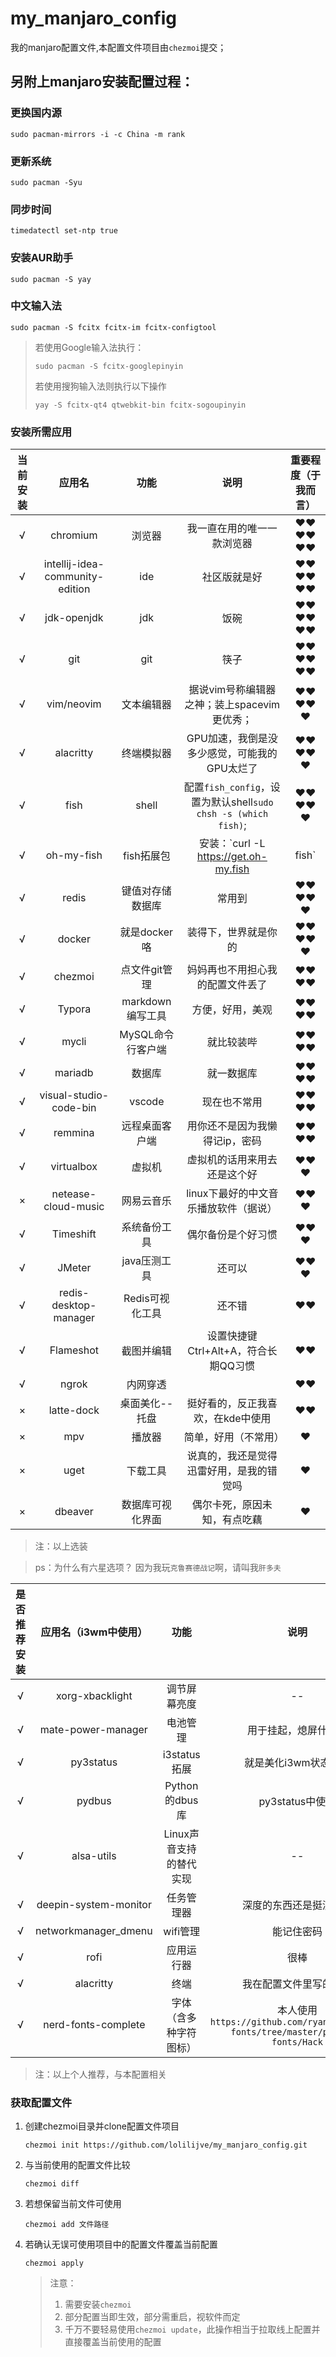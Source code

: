 # my_manjaro_config

我的manjaro配置文件,本配置文件项目由`chezmoi`提交；

## 另附上manjaro安装配置过程：

### 更换国内源

```shell
sudo pacman-mirrors -i -c China -m rank
```

### 更新系统

```shell
sudo pacman -Syu
```

### 同步时间 

```shell
timedatectl set-ntp true
```

### 安装AUR助手

```shell
sudo pacman -S yay
```

### 中文输入法

```shell
sudo pacman -S fcitx fcitx-im fcitx-configtool
```

> 若使用Google输入法执行：
>
> ```shell
> sudo pacman -S fcitx-googlepinyin
> ```
>
> 若使用搜狗输入法则执行以下操作
>
> ```shell
> yay -S fcitx-qt4 qtwebkit-bin fcitx-sogoupinyin
> ```



### 安装所需应用

| 当前安装 |           **应用名**            |     **功能**      |                           **说明**                           | 重要程度（于我而言） |
| :------: | :-----------------------------: | :---------------: | :----------------------------------------------------------: | :------------------: |
|    √     |            chromium             |      浏览器       |                  我一直在用的唯一一款浏览器                  |        ❤❤❤❤❤❤        |
|    √     | intellij-idea-community-edition |        ide        |                         社区版就是好                         |        ❤❤❤❤❤❤        |
|    √     |           jdk-openjdk           |        jdk        |                             饭碗                             |        ❤❤❤❤❤❤        |
|    √     |               git               |        git        |                             筷子                             |        ❤❤❤❤❤❤        |
|    √     |           vim/neovim            |    文本编辑器     |         据说vim号称编辑器之神；装上spacevim更优秀；          |        ❤❤❤❤❤         |
|    √     |            alacritty            |    终端模拟器     |         GPU加速，我倒是没多少感觉，可能我的GPU太烂了         |        ❤❤❤❤❤         |
|    √     |              fish               |       shell       | 配置`fish_config`，设置为默认shell`sudo chsh -s (which fish)`; |        ❤❤❤❤❤         |
|    √     |           oh-my-fish            |    fish拓展包     |        安装：`curl -L https://get.oh-my.fish | fish`         |        ❤❤❤❤❤         |
|    √     |              redis              | 键值对存储数据库  |                            常用到                            |        ❤❤❤❤❤         |
|    √     |             docker              |   就是docker咯    |                     装得下，世界就是你的                     |        ❤❤❤❤❤         |
|    √     |             chezmoi             |   点文件git管理   |               妈妈再也不用担心我的配置文件丢了               |         ❤❤❤❤         |
|    √     |             Typora              | markdown编写工具  |                       方便，好用，美观                       |         ❤❤❤❤         |
|    √     |              mycli              | MySQL命令行客户端 |                          就比较装哔                          |         ❤❤❤❤         |
|    √     |             mariadb             |      数据库       |                          就一数据库                          |         ❤❤❤❤         |
|    √     |     visual-studio-code-bin      |      vscode       |                         现在也不常用                         |         ❤❤❤❤         |
|    √     |             remmina             |  远程桌面客户端   |                用你还不是因为我懒得记ip，密码                |         ❤❤❤❤         |
|    √     |           virtualbox            |      虚拟机       |                 虚拟机的话用来用去还是这个好                 |         ❤❤❤          |
|    ×     |       netease-cloud-music       |    网易云音乐     |            linux下最好的中文音乐播放软件（据说）             |         ❤❤❤          |
|    √     |            Timeshift            |   系统备份工具    |                      偶尔备份是个好习惯                      |         ❤❤❤          |
|    √     |             JMeter              |   java压测工具    |                            还可以                            |         ❤❤❤          |
|    √     |      redis-desktop-manager      |  Redis可视化工具  |                            还不错                            |          ❤❤          |
|    √     |            Flameshot            |    截图并编辑     |             设置快捷键Ctrl+Alt+A，符合长期QQ习惯             |          ❤❤          |
|    √     |              ngrok              |     内网穿透      |                                                              |          ❤❤          |
|    ×     |           latte-dock            |  桌面美化--托盘   |              挺好看的，反正我喜欢，在kde中使用               |          ❤❤          |
|    ×     |               mpv               |      播放器       |                     简单，好用（不常用）                     |          ❤           |
|    ×     |              uget               |     下载工具      |           说真的，我还是觉得迅雷好用，是我的错觉吗           |          ❤           |
|    ×     |             dbeaver             | 数据库可视化界面  |                 偶尔卡死，原因未知，有点吃藕                 |          ❤           |

> 注：以上选装

> ps：为什么有六星选项？	因为我玩`克鲁赛德战记`啊，请叫我`肝多夫`

| 是否推荐安装 | 应用名（i3wm中使用）  |          功能           |                             说明                             |
| :----------: | :-------------------: | :---------------------: | :----------------------------------------------------------: |
|      √       |    xorg-xbacklight    |      调节屏幕亮度       |                              --                              |
|      √       |  mate-power-manager   |        电池管理         |                     用于挂起，熄屏什么的                     |
|      √       |       py3status       |      i3status拓展       |                     就是美化i3wm状态栏的                     |
|      √       |        pydbus         |     Python的dbus库      |                       py3status中使用                        |
|      √       |      alsa-utils       | Linux声音支持的替代实现 |                              --                              |
|      √       | deepin-system-monitor |       任务管理器        |                    深度的东西还是挺漂亮的                    |
|      √       | networkmanager_dmenu  |        wifi管理         |                          能记住密码                          |
|      √       |         rofi          |       应用运行器        |                             很棒                             |
|      √       |       alacritty       |          终端           |                    我在配置文件里写的这个                    |
|      √       |  nerd-fonts-complete  | 字体（含多种字符图标）  | 本人使用`https://github.com/ryanoasis/nerd-fonts/tree/master/patched-fonts/Hack` |

> 注：以上个人推荐，与本配置相关

### 获取配置文件

1. 创建chezmoi目录并clone配置文件项目

   ```shell
   chezmoi init https://github.com/lolilijve/my_manjaro_config.git
   ```

2. 与当前使用的配置文件比较

   ```shell
   chezmoi diff
   ```

3. 若想保留当前文件可使用

   ```shell
   chezmoi add 文件路径
   ```

4. 若确认无误可使用项目中的配置文件覆盖当前配置

   ```shell
   chezmoi apply
   ```

   > 注意：
   >
   > 1. 需要安装`chezmoi`
   > 2. 部分配置当即生效，部分需重启，视软件而定
   > 3. 千万不要轻易使用`chezmoi update`，此操作相当于拉取线上配置并直接覆盖当前使用的配置